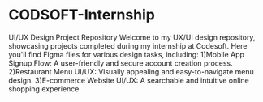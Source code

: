 # CODSOFT-Internship
UI/UX Design Project Repository
Welcome to my UX/UI design repository, showcasing projects completed during my internship at Codesoft. Here you'll find Figma files for various design tasks, including:
1)Mobile App Signup Flow: A user-friendly and secure account creation process.
2)Restaurant Menu UI/UX: Visually appealing and easy-to-navigate menu design.
3)E-commerce Website UI/UX: A searchable and intuitive online shopping experience.


